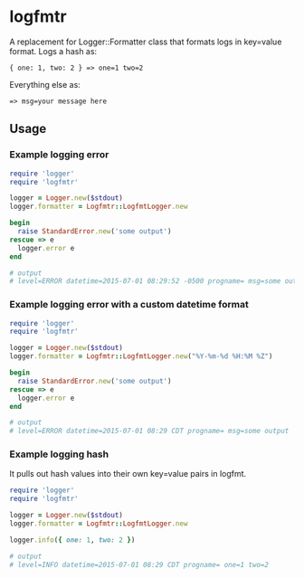 # logfmtr

A replacement for Logger::Formatter class that formats logs in key=value format. Logs a hash as:
```
{ one: 1, two: 2 } => one=1 two=2
```
Everything else as:
```
=> msg=your message here
```
## Usage
### Example logging error
```ruby
require 'logger'
require 'logfmtr'

logger = Logger.new($stdout)
logger.formatter = Logfmtr::LogfmtLogger.new

begin
  raise StandardError.new('some output')
rescue => e
  logger.error e
end

# output
# level=ERROR datetime=2015-07-01 08:29:52 -0500 progname= msg=some output
```
### Example logging error with a custom datetime format
```ruby
require 'logger'
require 'logfmtr'

logger = Logger.new($stdout)
logger.formatter = Logfmtr::LogfmtLogger.new("%Y-%m-%d %H:%M %Z")

begin
  raise StandardError.new('some output')
rescue => e
  logger.error e
end

# output
# level=ERROR datetime=2015-07-01 08:29 CDT progname= msg=some output
```
### Example logging hash
It pulls out hash values into their own key=value pairs in logfmt.
```ruby
require 'logger'
require 'logfmtr'

logger = Logger.new($stdout)
logger.formatter = Logfmtr::LogfmtLogger.new

logger.info({ one: 1, two: 2 })

# output
# level=INFO datetime=2015-07-01 08:29 CDT progname= one=1 two=2
```
